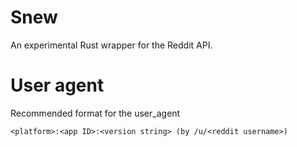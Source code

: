 # Snew
An experimental Rust wrapper for the Reddit API.

# User agent 
Recommended format for the user_agent
```
<platform>:<app ID>:<version string> (by /u/<reddit username>)
```